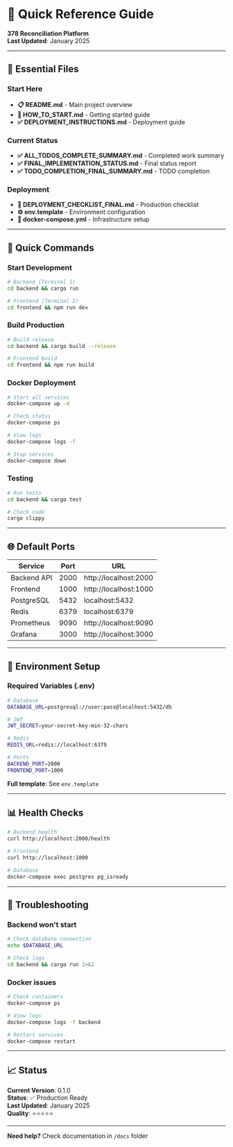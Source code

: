 # 🚀 Quick Reference Guide

**378 Reconciliation Platform**  
**Last Updated**: January 2025

---

## 📍 Essential Files

### Start Here
- **📋 README.md** - Main project overview
- **🚀 HOW_TO_START.md** - Getting started guide
- **✅ DEPLOYMENT_INSTRUCTIONS.md** - Deployment guide

### Current Status
- **✅ ALL_TODOS_COMPLETE_SUMMARY.md** - Completed work summary
- **✅ FINAL_IMPLEMENTATION_STATUS.md** - Final status report
- **✅ TODO_COMPLETION_FINAL_SUMMARY.md** - TODO completion

### Deployment
- **🎯 DEPLOYMENT_CHECKLIST_FINAL.md** - Production checklist
- **⚙️ env.template** - Environment configuration
- **🐳 docker-compose.yml** - Infrastructure setup

---

## 🎯 Quick Commands

### Start Development
```bash
# Backend (Terminal 1)
cd backend && cargo run

# Frontend (Terminal 2)
cd frontend && npm run dev
```

### Build Production
```bash
# Build release
cd backend && cargo build --release

# Frontend build
cd frontend && npm run build
```

### Docker Deployment
```bash
# Start all services
docker-compose up -d

# Check status
docker-compose ps

# View logs
docker-compose logs -f

# Stop services
docker-compose down
```

### Testing
```bash
# Run tests
cd backend && cargo test

# Check code
cargo clippy
```

---

## 🌐 Default Ports

| Service | Port | URL |
|---------|------|-----|
| Backend API | 2000 | http://localhost:2000 |
| Frontend | 1000 | http://localhost:1000 |
| PostgreSQL | 5432 | localhost:5432 |
| Redis | 6379 | localhost:6379 |
| Prometheus | 9090 | http://localhost:9090 |
| Grafana | 3000 | http://localhost:3000 |

---

## 🔑 Environment Setup

### Required Variables (.env)
```bash
# Database
DATABASE_URL=postgresql://user:pass@localhost:5432/db

# JWT
JWT_SECRET=your-secret-key-min-32-chars

# Redis
REDIS_URL=redis://localhost:6379

# Ports
BACKEND_PORT=2000
FRONTEND_PORT=1000
```

**Full template**: See `env.template`

---

## 📊 Health Checks

```bash
# Backend health
curl http://localhost:2000/health

# Frontend
curl http://localhost:1000

# Database
docker-compose exec postgres pg_isready
```

---

## 🐛 Troubleshooting

### Backend won't start
```bash
# Check database connection
echo $DATABASE_URL

# Check logs
cd backend && cargo run 2>&1
```

### Docker issues
```bash
# Check containers
docker-compose ps

# View logs
docker-compose logs -f backend

# Restart services
docker-compose restart
```

---

## 📈 Status

**Current Version**: 0.1.0  
**Status**: ✅ Production Ready  
**Last Updated**: January 2025  
**Quality**: ⭐⭐⭐⭐⭐

---

**Need help?** Check documentation in `/docs` folder

